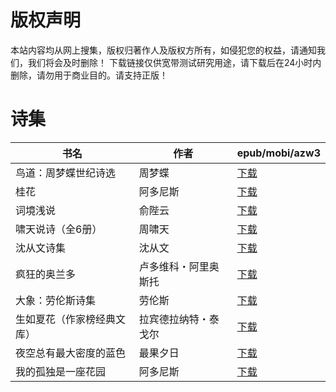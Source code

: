 # 版权声明

本站内容均从网上搜集，版权归著作人及版权方所有，如侵犯您的权益，请通知我们，我们将会及时删除！ 下载链接仅供宽带测试研究用途，请下载后在24小时内删除，请勿用于商业目的。请支持正版！

# 诗集

| 书名 | 作者 | epub/mobi/azw3 |
| --- | --- | --- |
| 鸟道：周梦蝶世纪诗选 | 周梦蝶 | [下载](https://url89.ctfile.com/f/31084289-1357003564-b99874?p=8866) |
| 桂花 | 阿多尼斯 | [下载](https://url89.ctfile.com/f/31084289-1356999778-b8687d?p=8866) |
| 词境浅说 | 俞陛云 | [下载](https://url89.ctfile.com/f/31084289-1356996517-e39145?p=8866) |
| 啸天说诗（全6册） | 周啸天 | [下载](https://url89.ctfile.com/f/31084289-1356987703-41f27c?p=8866) |
| 沈从文诗集 | 沈从文 | [下载](https://url89.ctfile.com/f/31084289-1356984916-5e29ad?p=8866) |
| 疯狂的奥兰多 | 卢多维科・阿里奥斯托 | [下载](https://url89.ctfile.com/f/31084289-1357048276-6241ff?p=8866) |
| 大象：劳伦斯诗集 | 劳伦斯 | [下载](https://url89.ctfile.com/f/31084289-1357034977-85c71a?p=8866) |
| 生如夏花（作家榜经典文库） | 拉宾德拉纳特・泰戈尔 | [下载](https://url89.ctfile.com/f/31084289-1357031998-022925?p=8866) |
| 夜空总有最大密度的蓝色 | 最果夕日 | [下载](https://url89.ctfile.com/f/31084289-1357030162-20452d?p=8866) |
| 我的孤独是一座花园 | 阿多尼斯 | [下载](https://url89.ctfile.com/f/31084289-1357007998-862b6d?p=8866) |
